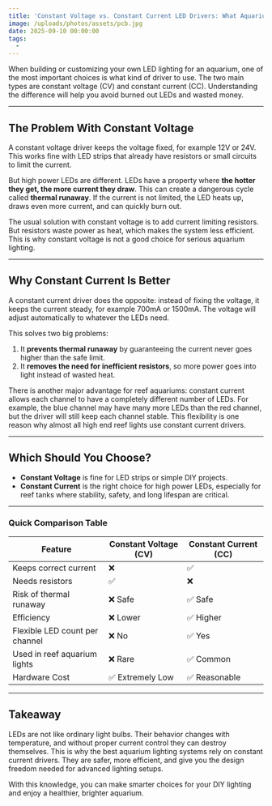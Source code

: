 ```yaml
---
title: 'Constant Voltage vs. Constant Current LED Drivers: What Aquarium DIYers Should Know'
image: /uploads/photos/assets/pcb.jpg
date: 2025-09-10 00:00:00
tags:
  -
---
```


When building or customizing your own LED lighting for an aquarium, one of the most important choices is what kind of driver to use. The two main types are constant voltage (CV) and constant current (CC). Understanding the difference will help you avoid burned out LEDs and wasted money.

---

## The Problem With Constant Voltage

A constant voltage driver keeps the voltage fixed, for example 12V or 24V. This works fine with LED strips that already have resistors or small circuits to limit the current.

But high power LEDs are different. LEDs have a property where **the hotter they get, the more current they draw**. This can create a dangerous cycle called **thermal runaway**. If the current is not limited, the LED heats up, draws even more current, and can quickly burn out.

The usual solution with constant voltage is to add current limiting resistors. But resistors waste power as heat, which makes the system less efficient. This is why constant voltage is not a good choice for serious aquarium lighting.

---

## Why Constant Current Is Better

A constant current driver does the opposite: instead of fixing the voltage, it keeps the current steady, for example 700mA or 1500mA. The voltage will adjust automatically to whatever the LEDs need.

This solves two big problems:
1. It **prevents thermal runaway** by guaranteeing the current never goes higher than the safe limit.
2. It **removes the need for inefficient resistors**, so more power goes into light instead of wasted heat.

There is another major advantage for reef aquariums: constant current allows each channel to have a completely different number of LEDs. For example, the blue channel may have many more LEDs than the red channel, but the driver will still keep each channel stable. This flexibility is one reason why almost all high end reef lights use constant current drivers.

---

## Which Should You Choose?

- **Constant Voltage** is fine for LED strips or simple DIY projects.
- **Constant Current** is the right choice for high power LEDs, especially for reef tanks where stability, safety, and long lifespan are critical.

---

### Quick Comparison Table

| Feature                  | Constant Voltage (CV) | Constant Current (CC) |
|---------------------------|-----------------------|-----------------------|
| Keeps correct current     | ❌                   | ✅                   |
| Needs resistors           | ✅                   | ❌                   |
| Risk of thermal runaway   | ❌ Safe              | ✅ Safe              |
| Efficiency                | ❌ Lower             | ✅ Higher            |
| Flexible LED count per channel | ❌ No           | ✅ Yes               |
| Used in reef aquarium lights | ❌ Rare           | ✅ Common            |
| Hardware Cost             | ✅ Extremely Low     | ✅ Reasonable         |

---

## Takeaway

LEDs are not like ordinary light bulbs. Their behavior changes with temperature, and without proper current control they can destroy themselves. This is why the best aquarium lighting systems rely on constant current drivers. They are safer, more efficient, and give you the design freedom needed for advanced lighting setups.

With this knowledge, you can make smarter choices for your DIY lighting and enjoy a healthier, brighter aquarium.
